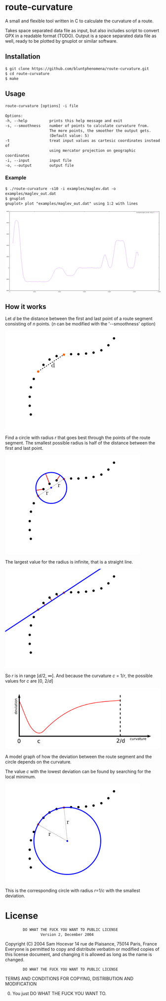 # route-curvature

A small and flexible tool written in C to calculate the curvature of a route.

Takes space separated data file as input, but also includes script to convert GPX in a readable format (TODO).
Output is a space separated data file as well, ready to be plotted by gnuplot or similar software.

## Installation

```
$ git clone https://github.com/bluntphenomena/route-curvature.git
$ cd route-curvature
$ make
```

## Usage

```
route-curvature [options] -i file

Options:
-h, --help          prints this help message and exit
-s, --smoothness    number of points to calculate curvature from.
                    The more points, the smoother the output gets.
                    (Default value: 5)
-t                  treat input values as cartesic coordinates instead of
                    using mercator projection on geographic coordinates
-i, --input         input file
-o, --output        output file
```

### Example

```
$ ./route-curvature -s10 -i examples/maglev.dat -o examples/maglev_out.dat
$ gnuplot
gnuplot> plot "examples/maglev_out.dat" using 1:2 with lines
```

![graph](https://raw.githubusercontent.com/bluntphenomena/route-curvature/master/examples/maglev_graph.png)

## How it works

Let _d_ be the distance between the first and last point of a route segment consisting of _n_ points. (_n_ can be modified with the '--smoothness' option)

![how1](https://raw.githubusercontent.com/bluntphenomena/route-curvature/master/documentation/route1.png)

Find a circle with radius _r_ that goes best through the points of the route segment.
The smallest possible radius is half of the distance between the first and last point.

![how2](https://raw.githubusercontent.com/bluntphenomena/route-curvature/master/documentation/route4.png)

The largest value for the radius is infinite, that is a straight line.

![how3](https://raw.githubusercontent.com/bluntphenomena/route-curvature/master/documentation/route3.png)

So _r_ is in range [_d_/2, ∞].
And because the curvature _c_ = 1/_r_, the possible values for _c_ are [0, 2/_d_]

![how4](https://raw.githubusercontent.com/bluntphenomena/route-curvature/master/documentation/graph.png)

A model graph of how the deviation between the route segment and the circle depends on the curvature.

The value _c_ with the lowest deviation can be found by searching for the local minimum.

![how4](https://raw.githubusercontent.com/bluntphenomena/route-curvature/master/documentation/route2.png)

This is the corresponding circle with radius _r_=1/_c_ with the smallest deviation.

# License

            DO WHAT THE FUCK YOU WANT TO PUBLIC LICENSE
                    Version 2, December 2004

 Copyright (C) 2004 Sam Hocevar
  14 rue de Plaisance, 75014 Paris, France
 Everyone is permitted to copy and distribute verbatim or modified
 copies of this license document, and changing it is allowed as long
 as the name is changed.

            DO WHAT THE FUCK YOU WANT TO PUBLIC LICENSE
   TERMS AND CONDITIONS FOR COPYING, DISTRIBUTION AND MODIFICATION

  0. You just DO WHAT THE FUCK YOU WANT TO.
